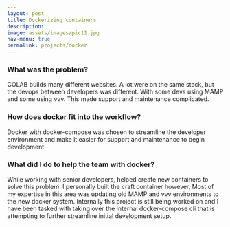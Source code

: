 ```yaml
---
layout: post
title: Dockerizing containers
description: 
image: assets/images/pic11.jpg
nav-menu: true
permalink: projects/docker
---
```

    
### What was the problem?
COLAB builds many different websites. A lot were on the same stack, but the devops between developers was different. With some devs using MAMP and some using vvv. This made support and maintenance complicated.

### How does docker fit into the workflow?
Docker with docker-compose was chosen to streamline the developer environment and make it easier for support and maintenance to begin development. 

### What did I do to help the team with docker?
While working with senior developers, helped create new containers to solve this problem. I personally built the craft container however, Most of my expertise in this area was updating old MAMP and vvv environments to the new docker system. Internally this project is still being worked on and I have been tasked with taking over the internal docker-compose cli that is attempting to further streamline initial development setup.
